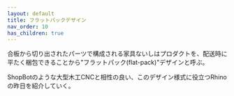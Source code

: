 ```yaml
---
layout: default
title: フラットパックデザイン
nav_order: 10
has_children: true
---
```


合板から切り出されたパーツで構成される家具ないしはプロダクトを、配送時に平たく梱包できることから"フラットパック(flat-pack)"デザインと呼ぶ。

ShopBotのような大型木工CNCと相性の良い、このデザイン様式に役立つRhinoの昨日を紹介していく。
